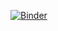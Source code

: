 [![Binder](https://mybinder.org/badge_logo.svg)](https://mybinder.org/v2/gh/aisensiy/wtm-beijing-2019-python-workshop/master?filepath=notebooks)